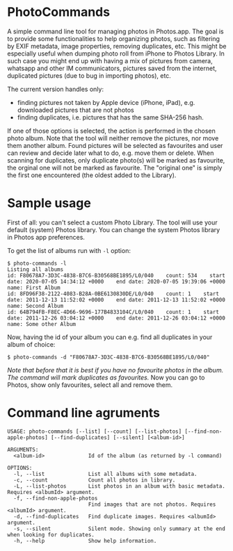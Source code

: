 # PhotoCommands

A simple command line tool for managing photos in Photos.app.
The goal is to provide some functionalities to help organizing photos, such as
filtering by EXIF metadata, image properties, removing duplicates, etc.
This might be especially useful when dumping photo roll from iPhone to Photos Library.
In such case you might end up with having a mix of pictures from camera, whatsapp and other
IM communicators, pictures saved from the internet, duplicated pictures (due to bug in importing photos), etc.


The current version handles only:
- finding pictures not taken by Apple device (iPhone, iPad), e.g. downloaded pictures that are not photos
- finding duplicates, i.e. pictures that has the same SHA-256 hash.

If one of those options is selected, the action is performed in the chosen photo album. Note that the tool will neither remove the pictures, nor move them another album. Found pictures will be selected as favourites and user can review and decide later what to do, e.g. move them or delete.
When scanning for duplicates, only duplicate photo(s) will be marked as favourite, the orginal one will not be marked as favourite. The "original one" is simply the first one encountered (the oldest added to the Library).


# Sample usage

First of all: you can't select a custom Photo Library. The tool will use your default  (system) Photos library. You can change the system Photos library in Photos app preferences.

To get the list of albums run with `-l` option:

```
$ photo-commands -l
Listing all albums
id: F80678A7-3D3C-4838-B7C6-B30568BE1895/L0/040    count: 534    start date: 2020-07-05 14:34:12 +0000    end date: 2020-07-05 19:39:06 +0000    name: First Album
id: 8FD96F38-2122-4083-B28A-0BE6130830DE/L0/040    count: 1    start date: 2011-12-13 11:52:02 +0000    end date: 2011-12-13 11:52:02 +0000    name: Second Album
id: 64B794FB-F8EC-4D66-9696-177B4833104C/L0/040    count: 1    start date: 2011-12-26 03:04:12 +0000    end date: 2011-12-26 03:04:12 +0000    name: Some other Album
```

Now, having the id of your album you can e.g. find all duplicates in your album of choice:
```
$ photo-commands -d "F80678A7-3D3C-4838-B7C6-B30568BE1895/L0/040"
```

*Note that before that it is best if you have no favourite photos in the album. The command will mark duplicates as favourites.*
Now you can go to Photos, show only favourites, select all and remove them.




#  Command line agruments

```
USAGE: photo-commands [--list] [--count] [--list-photos] [--find-non-apple-photos] [--find-duplicates] [--silent] [<album-id>]

ARGUMENTS:
  <album-id>              Id of the album (as returned by -l command)

OPTIONS:
  -l, --list              List all albums with some metadata.
  -c, --count             Count all photos in library.
  -L, --list-photos       List photos in an album with basic metadata. Requires <albumId> argument.
  -f, --find-non-apple-photos
                          Find images that are not photos. Requires <albumId> argument.
  -d, --find-duplicates   Find duplicate images. Requires <albumId> argument.
  -s, --silent            Silent mode. Showing only summary at the end when looking for duplicates.
  -h, --help              Show help information.

```
